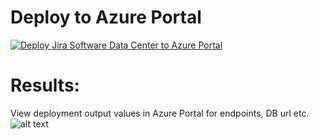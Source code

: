 # Deploy to Azure Portal

[![Deploy Jira Software Data Center to Azure Portal](https://azuredeploy.net/deploybutton.png)](https://portal.azure.com/#create/Microsoft.Template/uri/https%3A%2F%2Fbitbucket.org%2Fatlassian%2Fatlassian-azure-deployment%2Fraw%2Fmaster%2Fjira%2Fazuredeploy.json)

# Results:

View deployment output values in Azure Portal for endpoints, DB url etc.  
![alt text](https://bitbucket.org/atlassian/atlassian-azure-deployment/raw/master/jira/images/JiraDeploymentResults.png "Logo Title Text 1")
